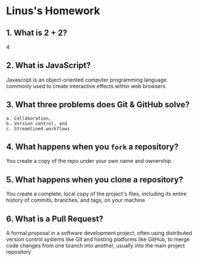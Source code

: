 # Linus's Homework

## 1. What is 2 + 2?

4

## 2. What is JavaScript?

Javascript is an object-oriented computer programming language commonly used to create interactive effects within web browsers

## 3. What three problems does Git & GitHub solve?

    a. Collaboration, 
    b. Version control, and 
    c. Streamlined workflows

## 4. What happens when you `fork` a repository?

You create a copy of the repo under your own name and ownership.

## 5. What happens when you clone a repository?

You create a complete, local copy of the project's files, including its entire history of commits, branches, and tags, on your machine

## 6. What is a Pull Request?

A formal proposal in a software development project, often using distributed version control systems like Git and hosting platforms like GitHub, to merge code changes from one branch into another, usually into the main project repository
